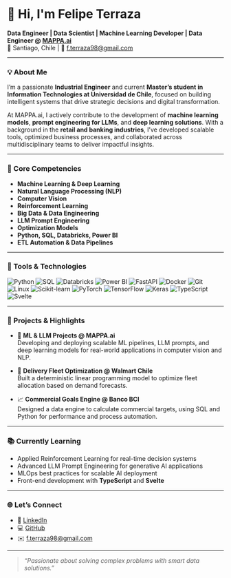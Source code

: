# 👋 Hi, I'm Felipe Terraza

**Data Engineer | Data Scientist | Machine Learning Developer | Data Engineer @ [MAPPA.ai](https://mappa.ai)**  
📍 Santiago, Chile | 📧 f.terraza98@gmail.com

---

### 💡 About Me

I’m a passionate **Industrial Engineer** and current **Master’s student in Information Technologies at Universidad de Chile**, focused on building intelligent systems that drive strategic decisions and digital transformation.

At MAPPA.ai, I actively contribute to the development of **machine learning models**, **prompt engineering for LLMs**, and **deep learning solutions**. With a background in the **retail and banking industries**, I’ve developed scalable tools, optimized business processes, and collaborated across multidisciplinary teams to deliver impactful insights.

---

### 🧠 Core Competencies

- **Machine Learning & Deep Learning**
- **Natural Language Processing (NLP)**
- **Computer Vision**
- **Reinforcement Learning**
- **Big Data & Data Engineering**
- **LLM Prompt Engineering**
- **Optimization Models**
- **Python, SQL, Databricks, Power BI**
- **ETL Automation & Data Pipelines**

---

### 🔧 Tools & Technologies

![Python](https://img.shields.io/badge/-Python-3776AB?style=flat-square&logo=python&logoColor=white)
![SQL](https://img.shields.io/badge/-SQL-4479A1?style=flat-square&logo=postgresql&logoColor=white)
![Databricks](https://img.shields.io/badge/-Databricks-EF3E3E?style=flat-square&logo=databricks&logoColor=white)
![Power BI](https://img.shields.io/badge/-Power%20BI-F2C811?style=flat-square&logo=power-bi&logoColor=black)
![FastAPI](https://img.shields.io/badge/-FastAPI-009688?style=flat-square&logo=fastapi&logoColor=white)
![Docker](https://img.shields.io/badge/-Docker-2496ED?style=flat-square&logo=docker&logoColor=white)
![Git](https://img.shields.io/badge/-Git-F05032?style=flat-square&logo=git&logoColor=white)
![Linux](https://img.shields.io/badge/-Linux-FCC624?style=flat-square&logo=linux&logoColor=black)
![Scikit-learn](https://img.shields.io/badge/-Scikit--learn-F7931E?style=flat-square&logo=scikit-learn&logoColor=white)
![PyTorch](https://img.shields.io/badge/-PyTorch-EE4C2C?style=flat-square&logo=pytorch&logoColor=white)
![TensorFlow](https://img.shields.io/badge/-TensorFlow-FF6F00?style=flat-square&logo=tensorflow&logoColor=white)
![Keras](https://img.shields.io/badge/-Keras-D00000?style=flat-square&logo=keras&logoColor=white)
![TypeScript](https://img.shields.io/badge/-TypeScript-3178C6?style=flat-square&logo=typescript&logoColor=white)
![Svelte](https://img.shields.io/badge/-Svelte-FF3E00?style=flat-square&logo=svelte&logoColor=white)

---

### 🔬 Projects & Highlights

- 🧠 **ML & LLM Projects @ MAPPA.ai**  
  Developing and deploying scalable ML pipelines, LLM prompts, and deep learning models for real-world applications in computer vision and NLP.

- 🚚 **Delivery Fleet Optimization @ Walmart Chile**  
  Built a deterministic linear programming model to optimize fleet allocation based on demand forecasts.

- 📈 **Commercial Goals Engine @ Banco BCI**  
  Designed a data engine to calculate commercial targets, using SQL and Python for performance and process automation.

---

### 📚 Currently Learning

- Applied Reinforcement Learning for real-time decision systems  
- Advanced LLM Prompt Engineering for generative AI applications  
- MLOps best practices for scalable AI deployment  
- Front-end development with **TypeScript** and **Svelte**

---

### 🌐 Let’s Connect

- 💼 [LinkedIn](https://linkedin.com/in/felipe-terraza)
- 💻 [GitHub](https://github.com/felipe-terraza)
- ✉️ f.terraza98@gmail.com

---

> *“Passionate about solving complex problems with smart data solutions.”*
